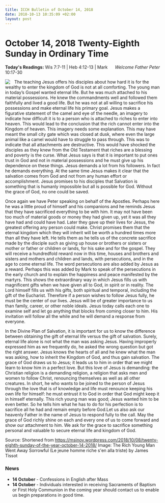 ```yaml
---
title: ICCH Bulletin of October 14, 2018
date: 2018-10-13 10:35:09 +02:00
layout: post
---
```


# October 14, 2018 Twenty-Eighth Sunday in Ordinary Time
<span style="float: right"><em>Welcome Father Peter</em></span>
**Today's Readings:** Wis 7:7-11 | Heb 4:12-13 | Mark 10:17-30


<img style="float: left; margin-right: 1em;" src="https://upload.wikimedia.org/wikipedia/commons/7/77/Brooklyn_Museum_-_The_Rich_Young_Man_Went_Away_Sorrowful_%28Le_jeune_homme_riche_s%27en_alla_triste%29_-_James_Tissot_-_overall.jpg">

The teaching Jesus offers his disciples about how hard it is for the wealthy to enter the kingdom of God is not at all comforting. The young man in today’s Gospel wanted eternal life. But he was much attached to his material possessions. He knew the commandments well and followed them faithfully and lived a good life. But he was not at all willing to sacrifice his possessions and make eternal life his primary goal. Jesus makes a figurative statement of the camel and eye of the needle, an imagery to indicate how difficult it is to a person who is attached to riches to enter into heaven. This would lead to the conclusion that the rich cannot enter into the Kingdom of heaven. This imagery needs some explanation. This may have meant the small city gate which was closed at dusk, where even the large animal like a camel would have to struggle to pass through. This was to indicate that all attachments are destructive. This would have shocked the disciples as they knew from the Old Testament that riches are a blessing and poverty is the curse. What Jesus says is that it is important to put ones trust in God and not in material possessions and he must give up his dependence on these things. Jesus demands a lot from his followers. In fact he demands everything. At the same time Jesus makes it clear that the salvation comes from God and not from any human effort or accomplishment. Jesus promises to his disciples that Salvation is something that is humanly impossible but all is possible for God. Without the grace of God, no one could be saved.

Once again we have Peter speaking on behalf of the Apostles. Perhaps here he was a little proud of himself and his companions and he reminds Jesus that they have sacrificed everything to be with him. It may not have been too much of material goods or money they had given up, yet it was all they have had and could have had. Later they gave up their lives for Jesus, the greatest offering any person could make. Christ promises them that the eternal kingdom which they will inherit will be worth a hundred times more than all they have left. He tells them as he tells us of the concrete sacrifice made by the disciple such as giving up house or brothers or sisters or mother or father or children or lands, for his sake and for the gospel. They will receive a hundredfold reward now in this time, houses and brothers and sisters and mothers and children and lands, with persecutions, and in the age to come eternal life. The word persecutions are also added by Jesus as a reward. Perhaps this was added by Mark to speak of the persecutions in the early church and to explain the happiness and peace manifested by the martyrs. This shows the extraordinary way in which Jesus fills us with magnificent gifts when we have given all to God, in spirit or in reality. The Lord himself fills us with his gifts, both spiritual and temporal, including the gift of the Eucharist. Therefore if a person wishes to follow Jesus fully, he must be the center of our lives. Jesus will be of greater importance to us than family, career, or other noble ideals. Jesus today calls each one to examine self and let go anything that blocks from coming closer to him. His invitation will follow all the while and he will demand a response from everyone.

In the Divine Plan of Salvation, it is important for us to know the difference between obtaining the gift of eternal life versus the gift of salvation. Surely, eternal life alone is not what the man was asking Jesus. Having improperly expressed him as we frequently do, he asked the wrong question but got the right answer. Jesus knows the hearts of all and he knew what the man was asking, how to inherit the Kingdom of God, and thus gain salvation. The grace of God draws us to Jesus; it leads us to him in order that we might learn to know him in a perfect love. But this love of Jesus is demanding: the Christian religion is a demanding religion, a religion that asks men and women to follow Christ, renouncing themselves as well as all other creatures. In short, he who wants to be joined to the person of Jesus through the love that is of knowledge and life must renounce keeping his own life for himself: he must entrust it to God in order that God might keep it in himself eternally. This rich young man was good; Jesus wanted him to be even better. So he tells him what he has to do for his perfection is to sacrifice all he had and remain empty before God.Let us also ask our heavenly Father in the name of Jesus to respond fully to the call. May the grace of God richly shine on each and every one of us to come forward and show our attachment to him. We ask for the grace to sacrifice something personal and valuable to secure eternal life and kingdom of God.

Source: Shortened from https://msjnov.wordpress.com/2018/10/08/twenty-eighth-sunday-of-the-year-october-14-2018/
Image: The Rich Young Man Went Away Sorrowful (Le jeune homme riche s'en alla triste) by James Tissot

### News 

* **14 October** - Confessions in English after Mass
* **14 October** - Individuals interested in receiving Sacraments of Baptism or First Holy Communion in the coming year should contact us to enable us begin preparations in good time.
